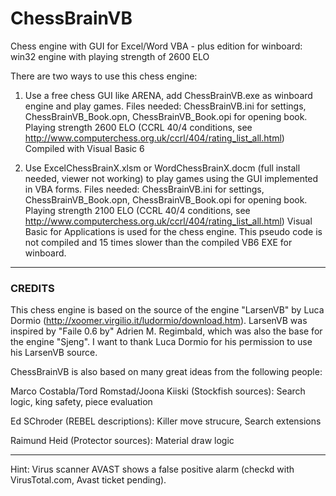# ChessBrainVB
Chess engine with GUI for Excel/Word VBA - plus edition for winboard: win32 engine with playing strength of 2600 ELO

There are two ways to use this chess engine:

1. Use a free chess GUI like ARENA, add ChessBrainVB.exe as winboard engine  and play games.
   Files needed: ChessBrainVB.ini  for settings, ChessBrainVB_Book.opn, ChessBrainVB_Book.opi for opening book.
  Playing strength 2600 ELO (CCRL 40/4 conditions, see http://www.computerchess.org.uk/ccrl/404/rating_list_all.html)
  Compiled with Visual Basic 6
 
2. Use ExcelChessBrainX.xlsm or WordChessBrainX.docm (full install needed, viewer not working)
   to play games using the GUI implemented in VBA forms.
  Files needed: ChessBrainVB.ini  for settings, ChessBrainVB_Book.opn, ChessBrainVB_Book.opi for opening book.
  Playing strength 2100 ELO (CCRL 40/4 conditions, see http://www.computerchess.org.uk/ccrl/404/rating_list_all.html)
  Visual Basic for Applications is used for the chess engine.
  This pseudo code is not compiled and 15 times slower than the compiled VB6 EXE for winboard.

----------------------------------------------------------------------
### CREDITS
This chess engine is based on the source of the engine "LarsenVB" by Luca Dormio (http://xoomer.virgilio.it/ludormio/download.htm).
LarsenVB was inspired by "Faile 0.6 by" Adrien M. Regimbald, which was also the base for the engine "Sjeng".
I want to thank Luca Dormio for his permission to use his LarsenVB source. 

ChessBrainVB is also based on many great ideas from the following people: 

Marco Costabla/Tord Romstad/Joona Kiiski (Stockfish sources): Search logic, king safety, piece evaluation

Ed SChroder (REBEL descriptions):  Killer move strucure, Search extensions

Raimund Heid (Protector sources):  Material draw logic

----------------------------------------------------------------------
Hint: Virus scanner AVAST shows a false positive alarm (checkd with VirusTotal.com, Avast ticket pending).
